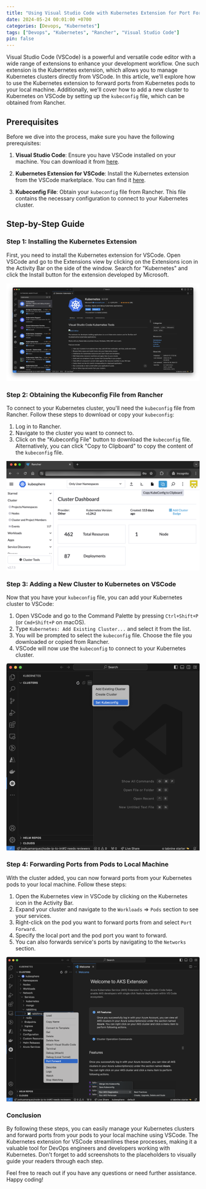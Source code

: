 ```yaml
---
title: "Using Visual Studio Code with Kubernetes Extension for Port Forwarding"
date: 2024-05-24 00:01:00 +0700
categories: [Devops, "Kubernetes"]
tags: ["Devops", "Kubernetes", "Rancher", "Visual Studio Code"]
pin: false
---
```


Visual Studio Code (VSCode) is a powerful and versatile code editor with a wide range of extensions to enhance your development workflow. One such extension is the Kubernetes extension, which allows you to manage Kubernetes clusters directly from VSCode. In this article, we'll explore how to use the Kubernetes extension to forward ports from Kubernetes pods to your local machine. Additionally, we'll cover how to add a new cluster to Kubernetes on VSCode by setting up the `kubeconfig` file, which can be obtained from Rancher.

## Prerequisites

Before we dive into the process, make sure you have the following prerequisites:

1. **Visual Studio Code**: Ensure you have VSCode installed on your machine. You can download it from [here](https://code.visualstudio.com/).

2. **Kubernetes Extension for VSCode**: Install the Kubernetes extension from the VSCode marketplace. You can find it [here](https://marketplace.visualstudio.com/items?itemName=ms-kubernetes-tools.vscode-kubernetes-tools).

3. **Kubeconfig File**: Obtain your `kubeconfig` file from Rancher. This file contains the necessary configuration to connect to your Kubernetes cluster.

## Step-by-Step Guide

### Step 1: Installing the Kubernetes Extension

First, you need to install the Kubernetes extension for VSCode. Open VSCode and go to the Extensions view by clicking on the Extensions icon in the Activity Bar on the side of the window. Search for "Kubernetes" and click the Install button for the extension developed by Microsoft.

![alt text](</assets/img/Screenshot 2024-05-24 at 20.22.40.png>)


### Step 2: Obtaining the Kubeconfig File from Rancher

To connect to your Kubernetes cluster, you'll need the `kubeconfig` file from Rancher. Follow these steps to download or copy your `kubeconfig`:

1. Log in to Rancher.
2. Navigate to the cluster you want to connect to.
3. Click on the "Kubeconfig File" button to download the `kubeconfig` file. Alternatively, you can click "Copy to Clipboard" to copy the content of the `kubeconfig` file.

![alt text](</assets/img/Screenshot 2024-05-24 at 20.34.18.png>)

### Step 3: Adding a New Cluster to Kubernetes on VSCode

Now that you have your `kubeconfig` file, you can add your Kubernetes cluster to VSCode:

1. Open VSCode and go to the Command Palette by pressing `Ctrl+Shift+P` (or `Cmd+Shift+P` on macOS).
2. Type `Kubernetes: Add Existing Cluster...` and select it from the list.
3. You will be prompted to select the `kubeconfig` file. Choose the file you downloaded or copied from Rancher.
4. VSCode will now use the `kubeconfig` to connect to your Kubernetes cluster.

![alt text](</assets/img/Screenshot 2024-05-24 at 20.25.21.png>)

### Step 4: Forwarding Ports from Pods to Local Machine

With the cluster added, you can now forward ports from your Kubernetes pods to your local machine. Follow these steps:

1. Open the Kubernetes view in VSCode by clicking on the Kubernetes icon in the Activity Bar.
2. Expand your cluster and navigate to the `Workloads` => `Pods` section to see your services.
3. Right-click on the pod you want to forward ports from and select `Port Forward`.
4. Specify the local port and the pod port you want to forward.
5. You can also forwards service's ports by navigating to the `Networks` section.

![alt text](</assets/img/Screenshot 2024-05-24 at 20.27.09.png>)

### Conclusion

By following these steps, you can easily manage your Kubernetes clusters and forward ports from your pods to your local machine using VSCode. The Kubernetes extension for VSCode streamlines these processes, making it a valuable tool for DevOps engineers and developers working with Kubernetes. Don't forget to add screenshots to the placeholders to visually guide your readers through each step.

Feel free to reach out if you have any questions or need further assistance. Happy coding!
